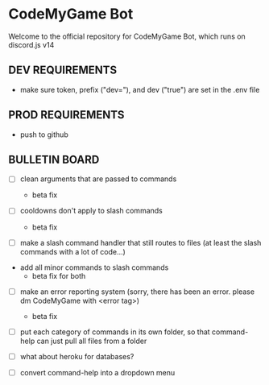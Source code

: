 # CodeMyGame Bot
Welcome to the official repository for CodeMyGame Bot, which runs on discord.js v14

## DEV REQUIREMENTS
- make sure token, prefix ("dev="), and dev ("true") are set in the .env file

## PROD REQUIREMENTS
- push to github

## BULLETIN BOARD
- [ ] clean arguments that are passed to commands
    - beta fix

- [ ] cooldowns don't apply to slash commands
    - beta fix

- [ ] make a slash command handler that still routes to files (at least the slash commands with a lot of code...)
- add all minor commands to slash commands
    - beta fix for both

- [ ] make an error reporting system (sorry, there has been an error. please dm CodeMyGame with \<error tag\>)
    - beta fix

- [ ] put each category of commands in its own folder, so that command-help can just pull all files from a folder

- [ ] what about heroku for databases?

- [ ] convert command-help into a dropdown menu
